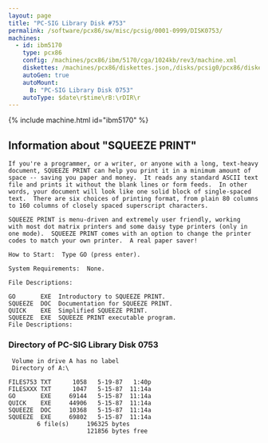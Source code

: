 ```yaml
---
layout: page
title: "PC-SIG Library Disk #753"
permalink: /software/pcx86/sw/misc/pcsig/0001-0999/DISK0753/
machines:
  - id: ibm5170
    type: pcx86
    config: /machines/pcx86/ibm/5170/cga/1024kb/rev3/machine.xml
    diskettes: /machines/pcx86/diskettes.json,/disks/pcsig0/pcx86/diskettes.json
    autoGen: true
    autoMount:
      B: "PC-SIG Library Disk 0753"
    autoType: $date\r$time\rB:\rDIR\r
---
```


{% include machine.html id="ibm5170" %}

## Information about "SQUEEZE PRINT"

    If you're a programmer, or a writer, or anyone with a long, text-heavy
    document, SQUEEZE PRINT can help you print it in a minimum amount of
    space -- saving you paper and money.  It reads any standard ASCII text
    file and prints it without the blank lines or form feeds.  In other
    words, your document will look like one solid block of single-spaced
    text.  There are six choices of printing format, from plain 80 columns
    to 160 columns of closely spaced superscript characters.
    
    SQUEEZE PRINT is menu-driven and extremely user friendly, working
    with most dot matrix printers and some daisy type printers (only in
    one mode).  SQUEEZE PRINT comes with an option to change the printer
    codes to match your own printer.  A real paper saver!
    
    How to Start:  Type GO (press enter).
    
    System Requirements:  None.
    
    File Descriptions:
    
    GO       EXE  Introductory to SQUEEZE PRINT.
    SQUEEZE  DOC  Documentation for SQUEEZE PRINT.
    QUICK    EXE  Simplified SQUEEZE PRINT.
    SQUEEZE  EXE  SQUEEZE PRINT executable program.
    File Descriptions:

### Directory of PC-SIG Library Disk 0753

     Volume in drive A has no label
     Directory of A:\

    FILES753 TXT      1058   5-19-87   1:40p
    FILESXXX TXT      1047   5-15-87  11:14a
    GO       EXE     69144   5-15-87  11:14a
    QUICK    EXE     44906   5-15-87  11:14a
    SQUEEZE  DOC     10368   5-15-87  11:14a
    SQUEEZE  EXE     69802   5-15-87  11:14a
            6 file(s)     196325 bytes
                          121856 bytes free
